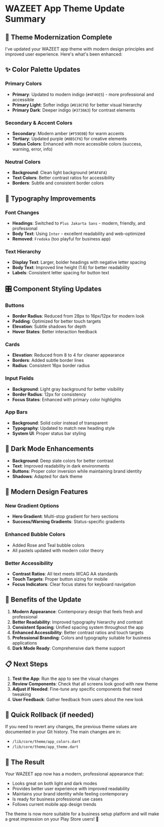 # WAZEET App Theme Update Summary

## 🎨 Theme Modernization Complete

I've updated your WAZEET app theme with modern design principles and improved user experience. Here's what's been enhanced:

## ✨ Color Palette Updates

### Primary Colors
- **Primary**: Updated to modern indigo (`#4F46E5`) - more professional and accessible
- **Primary Light**: Softer indigo (`#818CF8`) for better visual hierarchy
- **Primary Dark**: Deeper indigo (`#3730A3`) for contrast elements

### Secondary & Accent Colors
- **Secondary**: Modern amber (`#F59E0B`) for warm accents
- **Tertiary**: Updated purple (`#8B5CF6`) for creative elements
- **Status Colors**: Enhanced with more accessible colors (success, warning, error, info)

### Neutral Colors
- **Background**: Clean light background (`#FAFAFA`) 
- **Text Colors**: Better contrast ratios for accessibility
- **Borders**: Subtle and consistent border colors

## 🔧 Typography Improvements

### Font Changes
- **Headings**: Switched to `Plus Jakarta Sans` - modern, friendly, and professional
- **Body Text**: Using `Inter` - excellent readability and web-optimized
- **Removed**: `Fredoka` (too playful for business app)

### Text Hierarchy
- **Display Text**: Larger, bolder headings with negative letter spacing
- **Body Text**: Improved line height (1.6) for better readability
- **Labels**: Consistent letter spacing for button text

## 🎛️ Component Styling Updates

### Buttons
- **Border Radius**: Reduced from 28px to 16px/12px for modern look
- **Padding**: Optimized for better touch targets
- **Elevation**: Subtle shadows for depth
- **Hover States**: Better interaction feedback

### Cards
- **Elevation**: Reduced from 8 to 4 for cleaner appearance
- **Borders**: Added subtle border lines
- **Radius**: Consistent 16px border radius

### Input Fields
- **Background**: Light gray background for better visibility
- **Border Radius**: 12px for consistency
- **Focus States**: Enhanced with primary color highlights

### App Bars
- **Background**: Solid color instead of transparent
- **Typography**: Updated to match new heading style
- **System UI**: Proper status bar styling

## 🌙 Dark Mode Enhancements

- **Background**: Deep slate colors for better contrast
- **Text**: Improved readability in dark environments
- **Buttons**: Proper color inversion while maintaining brand identity
- **Shadows**: Adapted for dark theme

## 📱 Modern Design Features

### New Gradient Options
- **Hero Gradient**: Multi-stop gradient for hero sections
- **Success/Warning Gradients**: Status-specific gradients

### Enhanced Bubble Colors
- Added Rose and Teal bubble colors
- All pastels updated with modern color theory

### Better Accessibility
- **Contrast Ratios**: All text meets WCAG AA standards
- **Touch Targets**: Proper button sizing for mobile
- **Focus Indicators**: Clear focus states for keyboard navigation

## 🚀 Benefits of the Update

1. **Modern Appearance**: Contemporary design that feels fresh and professional
2. **Better Readability**: Improved typography hierarchy and contrast
3. **Consistent Spacing**: Unified spacing system throughout the app
4. **Enhanced Accessibility**: Better contrast ratios and touch targets
5. **Professional Branding**: Colors and typography suitable for business applications
6. **Dark Mode Ready**: Comprehensive dark theme support

## 📋 Next Steps

1. **Test the App**: Run the app to see the visual changes
2. **Review Components**: Check that all screens look good with new theme
3. **Adjust if Needed**: Fine-tune any specific components that need tweaking
4. **User Feedback**: Gather feedback from users about the new look

## 🔄 Quick Rollback (if needed)

If you need to revert any changes, the previous theme values are documented in your Git history. The main changes are in:
- `/lib/core/theme/app_colors.dart`
- `/lib/core/theme/app_theme.dart`

## 🎯 The Result

Your WAZEET app now has a modern, professional appearance that:
- Looks great on both light and dark modes
- Provides better user experience with improved readability
- Maintains your brand identity while feeling contemporary
- Is ready for business professional use cases
- Follows current mobile app design trends

The theme is now more suitable for a business setup platform and will make a great impression on your Play Store users! 🚀